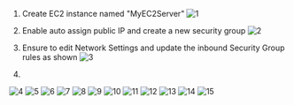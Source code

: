 
1. Create EC2 instance named "MyEC2Server"
![1](https://github.com/prashantlangade306/12weeksawschallenge/assets/57378421/0a31d2d3-d9c9-4caa-8de8-d47bc8333f0a)

2. Enable auto assign public IP and create a new security group
![2](https://github.com/prashantlangade306/12weeksawschallenge/assets/57378421/b0d5e9f1-dd74-47b6-856e-87f2173f7511)

3. Ensure to edit Network Settings and update the inbound Security Group rules as shown
![3](https://github.com/prashantlangade306/12weeksawschallenge/assets/57378421/3991f288-09b4-4eb6-ae30-b0ea11f9744c)

4. 
![4](https://github.com/prashantlangade306/12weeksawschallenge/assets/57378421/3afc971f-ee52-4288-9ee9-56aa040e61c6)
![5](https://github.com/prashantlangade306/12weeksawschallenge/assets/57378421/2d523433-edfe-4aea-86ad-0c1bf31d502b)
![6](https://github.com/prashantlangade306/12weeksawschallenge/assets/57378421/0fec2fd3-1946-4c10-8a95-5327cb22580c)
![7](https://github.com/prashantlangade306/12weeksawschallenge/assets/57378421/1f427a5a-74f3-4c2c-9dde-6e5e77061ced)
![8](https://github.com/prashantlangade306/12weeksawschallenge/assets/57378421/d99cedb7-0bac-4e99-8e38-bbb1cb186a63)
![9](https://github.com/prashantlangade306/12weeksawschallenge/assets/57378421/e1fe875f-c74a-4c5c-b44e-052bcdf4410f)
![10](https://github.com/prashantlangade306/12weeksawschallenge/assets/57378421/f198d313-8009-4872-81ed-4189de25ea78)
![11](https://github.com/prashantlangade306/12weeksawschallenge/assets/57378421/ace01784-4013-4d10-ae8d-c8ae9c359c6e)
![12](https://github.com/prashantlangade306/12weeksawschallenge/assets/57378421/88b4bf13-cdc8-4e85-8acf-5a6d9b1f34b4)
![13](https://github.com/prashantlangade306/12weeksawschallenge/assets/57378421/847d3109-0592-484f-b8fc-059c5f65e1ef)
![14](https://github.com/prashantlangade306/12weeksawschallenge/assets/57378421/26ff5e39-5ea1-4e58-bc13-9fcdc9dddc04)
![15](https://github.com/prashantlangade306/12weeksawschallenge/assets/57378421/d06515c8-7af9-4eec-9479-b5d451522b7f)
